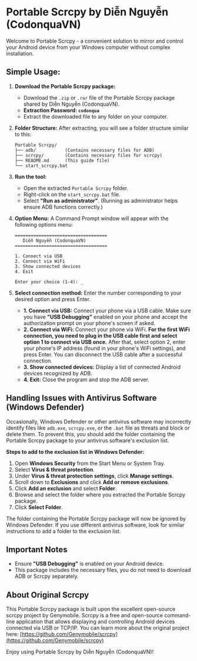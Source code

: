 # Portable Scrcpy by Diễn Nguyễn (CodonquaVN)

Welcome to Portable Scrcpy - a convenient solution to mirror and control your Android device from your Windows computer without complex installation.

## Simple Usage:

1.  **Download the Portable Scrcpy package:**
    *   Download the `.zip` or `.rar` file of the Portable Scrcpy package shared by Diễn Nguyễn (CodonquaVN).
    *   **Extraction Password: `codonqua`**
    *   Extract the downloaded file to any folder on your computer.

2.  **Folder Structure:**
    After extracting, you will see a folder structure similar to this:

    ```
    Portable Scrcpy/
    ├── adb/           (Contains necessary files for ADB)
    ├── scrcpy/        (Contains necessary files for scrcpy)
    ├── README.md      (This guide file)
    └── start_scrcpy.bat
    ```

3.  **Run the tool:**
    *   Open the extracted `Portable Scrcpy` folder.
    *   Right-click on the `start_scrcpy.bat` file.
    *   Select **"Run as administrator"**. (Running as administrator helps ensure ADB functions correctly.)

4.  **Option Menu:**
    A Command Prompt window will appear with the following options menu:

    ```
    ===================================
       Diễn Nguyễn (CodonquaVN)
    ===================================

    1. Connect via USB
    2. Connect via WiFi
    3. Show connected devices
    4. Exit

    Enter your choice (1-4): _
    ```

5.  **Select connection method:**
    Enter the number corresponding to your desired option and press Enter.

    *   **1. Connect via USB:** Connect your phone via a USB cable. Make sure you have **"USB Debugging"** enabled on your phone and accept the authorization prompt on your phone's screen if asked.
    *   **2. Connect via WiFi:** Connect your phone via WiFi. **For the first WiFi connection, you need to plug in the USB cable first and select option 1 to connect via USB once.** After that, select option 2, enter your phone's IP address (found in your phone's WiFi settings), and press Enter. You can disconnect the USB cable after a successful connection.
    *   **3. Show connected devices:** Display a list of connected Android devices recognized by ADB.
    *   **4. Exit:** Close the program and stop the ADB server.

## Handling Issues with Antivirus Software (Windows Defender)

Occasionally, Windows Defender or other antivirus software may incorrectly identify files like `adb.exe`, `scrcpy.exe`, or the `.bat` file as threats and block or delete them. To prevent this, you should add the folder containing the Portable Scrcpy package to your antivirus software's exclusion list.

**Steps to add to the exclusion list in Windows Defender:**

1.  Open **Windows Security** from the Start Menu or System Tray.
2.  Select **Virus & threat protection**.
3.  Under **Virus & threat protection settings**, click **Manage settings**.
4.  Scroll down to **Exclusions** and click **Add or remove exclusions**.
5.  Click **Add an exclusion** and select **Folder**.
6.  Browse and select the folder where you extracted the Portable Scrcpy package.
7.  Click **Select Folder**.

The folder containing the Portable Scrcpy package will now be ignored by Windows Defender. If you use different antivirus software, look for similar instructions to add a folder to the exclusion list.

## Important Notes

*   Ensure **"USB Debugging"** is enabled on your Android device.
*   This package includes the necessary files, you do not need to download ADB or Scrcpy separately.

## About Original Scrcpy

This Portable Scrcpy package is built upon the excellent open-source scrcpy project by Genymobile. Scrcpy is a free and open-source command-line application that allows displaying and controlling Android devices connected via USB or TCP/IP. You can learn more about the original project here: [https://github.com/Genymobile/scrcpy](https://github.com/Genymobile/scrcpy)

Enjoy using Portable Scrcpy by Diễn Nguyễn (CodonquaVN)! 
